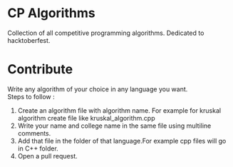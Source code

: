 # CP Algorithms
Collection of all competitive programming algorithms. Dedicated to hacktoberfest.

# Contribute

Write any algorithm of your choice in any language you want.<br>
Steps to follow :
1. Create an algorithm file with algorithm name. For example for kruskal algorithm create file like kruskal_algorithm.cpp
2. Write your name and college name in the same file using multiline comments.
3. Add that file in the folder of that language.For example cpp files will go in C++ folder.
4. Open a pull request.